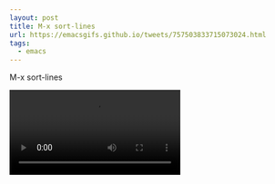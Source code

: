```yaml
---
layout: post
title: M-x sort-lines
url: https://emacsgifs.github.io/tweets/757503833715073024.html
tags:
  - emacs
---
```


M-x sort-lines

<video controls autoplay>
  <source src="/public/videos/757503833715073024.mp4" type="video/mp4">
    Sorry your browser does not support the video tag, maybe time to upgrade?
</video>
